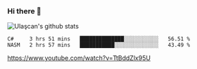 ### Hi there 👋


<!--
**UlascanKilic/ulascankilic** is a ✨ _special_ ✨ repository because its `README.md` (this file) appears on your GitHub profile.

Here are some ideas to get you started:

- 🔭 I’m currently working on ...
- 🌱 I’m currently learning ...
- 👯 I’m looking to collaborate on ...
- 🤔 I’m looking for help with ...
- 💬 Ask me about ...
- 📫 How to reach me: ...
- 😄 Pronouns: ...
- ⚡ Fun fact: ...
-->

![Ulaşcan's github stats](https://github-readme-stats.vercel.app/api?username=ulascankilic&show_icons=true&title_color=fff&icon_color=79ff97&text_color=9f9f9f&bg_color=151515)


<!--START_SECTION:waka-->
```text
C#     3 hrs 51 mins   ██████████████░░░░░░░░░░░   56.51 % 
NASM   2 hrs 57 mins   ███████████░░░░░░░░░░░░░░   43.49 % 
```
<!--END_SECTION:waka-->


<youtube>https://www.youtube.com/watch?v=TtBddZlx95U</youtube>


